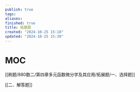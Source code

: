```yaml
---
publish: true
tags: 
aliases: 
finished: true
title: 拓展题
created: "2024-10-25 15:18"
updated: "2024-10-25 15:30"
---
```

# MOC

[[刷题/880数二/第四章多元函数微分学及其应用/拓展题/一、选择题]]

[[二、解答题]]